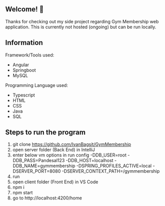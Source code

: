 ## Welcome! 👋

Thanks for checking out my side project regarding Gym Membership web application. This is currently not hosted (ongoing) but can be run locally.

## Information

Framework/Tools used:

-   Angular
-   Springboot
-   MySQL

Programming Language used:

-   Typescript
-   HTML
-   CSS
-   Java
-   SQL

## Steps to run the program

1. git clone https://github.com/IvanBagsit/GymMembership
2. open server folder (Back End) in IntelliJ
3. enter below vm options in run config
   -DDB_USER=root
   -DDB_PASS=Pandesal123
   -DDB_HOST=localhost
   -DDB_NAME=gymmembership
   -DSPRING_PROFILES_ACTIVE=local
   -DSERVER_PORT=8080
   -DSERVER_CONTEXT_PATH=/gymmembership
4. run
5. open client folder (Front End) in VS Code
6. npm i
7. npm start
8. go to http://localhost:4200/home
